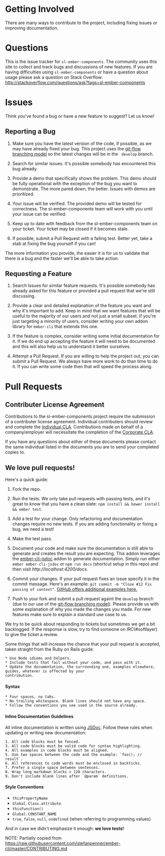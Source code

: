 # Getting Involved

There are many ways to contribute to the project, including fixing issues or improving documentation.

# Questions

This is the issue tracker for `sl-ember-components`. The community uses this site to collect and track bugs and
discussions of new features. If you are having difficulties using `sl-ember-components` or have a question about
usage please ask a question on Stack Overflow: http://stackoverflow.com/questions/ask?tags=sl-ember-components

# Issues

Think you've found a bug or have a new feature to suggest? Let us know!

## Reporting a Bug

1. Make sure you have the latest version of the code, if possible, as we may have already fixed your bug.  This
project uses the [git-flow branching model](https://github.com/nvie/gitflow) so the latest changes will be in the `
develop` branch.

2. Search for similar issues. It's possible somebody has encountered this bug already.

3. Provide a demo that specifically shows the problem. This demo should be fully operational with the exception of
the bug you want to demonstrate. The more pared down, the better. Issues with demos are prioritized.

4. Your issue will be verified. The provided demo will be tested for correctness. The sl-ember-components team will
work with you until your issue can be verified.

5. Keep up to date with feedback from the sl-ember-components team on your ticket. Your ticket may be closed if it
becomes stale.

6. If possible, submit a Pull Request with a failing test. Better yet, take
a stab at fixing the bug yourself if you can!

The more information you provide, the easier it is for us to validate that
there is a bug and the faster we'll be able to take action.

## Requesting a Feature

1. Search Issues for similar feature requests. It's possible somebody has already asked
for this feature or provided a pull request that we're still discussing.

2. Provide a clear and detailed explanation of the feature you want and why it's important to add. Keep in mind that
we want features that will be useful to the majority of our users and not just a small subset. If you're just
targeting a minority of users, consider writing your own addon library for `ember-cli` that extends this one.

3. If the feature is complex, consider writing some initial documentation for it. If we do end up accepting the
feature it will need to be documented and this will also help us to understand it better ourselves.

4. Attempt a Pull Request. If you are willing to help the project out, you can submit a Pull Request. We always have
more work to do than time to do it. If you can write some code then that will speed the process along.

# Pull Requests

## Contributer License Agreement
Contributions to the sl-ember-components project require the submission of a contributer license agreement. Individual
contributers should review and complete the [Individual CLA](CLA-INDIVIDUAL.md). Contributions made on behalf of a
company/employer will necessitate the completion of the [Corporate CLA](CLA-CORPORATE.md).

If you have any questions about either of these documents please contact the same individual listed in the documents
you are to send your completed copies to.

## We love pull requests!
Here's a quick guide:

1. Fork the repo.

2. Run the tests. We only take pull requests with passing tests, and it's great to know that you have a clean slate:
`npm install && bower install && ember test`.

3. Add a test for your change. Only refactoring and documentation changes require no new tests. If you are adding
functionality or fixing a bug, we need a test!

4. Make the test pass.

5. Document your code and make sure the documentation is still able to generate and creates the result you are
expecting.  This addon leverages the [ember-cli-jsdoc](https://github.com/softlayer/ember-cli-jsdoc) addon to
generate documentation.  Simply run either `ember ember-cli-jsdoc` or `npm run docs` (shortcut setup in this repo)
and then visit *http://localhost:4200/docs*.

6. Commit your changes. If your pull request fixes an issue specify it in the commit message. Here's an example:
`git commit -m "Close #12 Fix passing of context"`.
[GitHub offers additional examples here.](https://help.github.com/articles/closing-issues-via-commit-messages/)

7. Push to your fork and submit a pull request againt the `develop` branch (due to our use of the
[git-flow branching model](https://github.com/nvie/gitflow)). Please provide us with some explanation of why you
made the changes you made. For new features make sure to explain a standard use case to us.

We try to be quick about responding to tickets but sometimes we get a bit backlogged.  If the response is slow, try
to find someone on IRC(#softlayer) to give the ticket a review.

Some things that will increase the chance that your pull request is accepted, taken straight from the Ruby on Rails
guide:

    * Use Node idioms and helpers.
    * Include tests that fail without your code, and pass with it.
    * Update the documentation, the surrounding one, examples elsewhere, guides, whatever is affected by your
    contribution.

#### Syntax ####

    * Four spaces, no tabs.
    * No trailing whitespace. Blank lines should not have any space.
    * Follow the conventions you see used in the source already.

#### Inline Documentation Guidelines ####

All inline documentation is written using [JSDoc](http://usejsdoc.org/). Follow these rules when updating or writing
new documentation:

    1. All code blocks must be fenced.
    3. All code blocks must be valid code for syntax highlighting.
    4. All examples in code blocks must be aligned.
    5. Use two spaces between the code and the example: `foo(); // result`.
    6. All references to code words must be enclosed in backticks.
    7. Prefer a single space between sentences.
    8. Wrap long markdown blocks > 120 characters.
    9. Don't include blank lines after `@param` definitions.


#### Style Conventions ####

* `thisPropertyName`
* `Global.Class.attribute`
* `thisFunction()`
* `Global.CONSTANT_NAME`
* `true`, `false`, `null`, `undefined` (when referring to programming values)

And in case we didn't emphasize it enough: **we love tests!**

NOTE: Partially copied from https://raw.githubusercontent.com/stefanpenner/ember-cli/master/CONTRIBUTING.md
